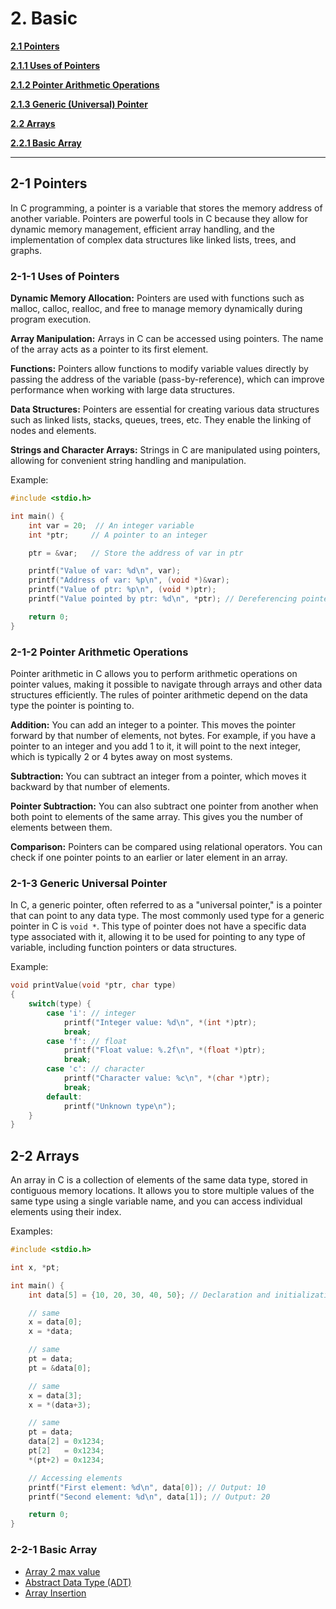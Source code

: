 # 2. Basic

**[2.1 Pointers](#2-1-pointers)**

**[2.1.1 Uses of Pointers](#2-1-1-uses-of-pointers)**

**[2.1.2 Pointer Arithmetic Operations](#2-1-2-pointer-arithmetic-operations)**

**[2.1.3 Generic (Universal) Pointer](#2-1-3-generic-universal-pointer)**

**[2.2 Arrays](#2-2-arrays)**

**[2.2.1 Basic Array](#2-2-1-basic-array)**

---

## 2-1 Pointers

In C programming, a pointer is a variable that stores the memory address of another variable. Pointers are powerful tools in C because they allow for dynamic memory management, efficient array handling, and the implementation of complex data structures like linked lists, trees, and graphs.

### 2-1-1 Uses of Pointers

**Dynamic Memory Allocation:** Pointers are used with functions such as malloc, calloc, realloc, and free to manage memory dynamically during program execution.

**Array Manipulation:** Arrays in C can be accessed using pointers. The name of the array acts as a pointer to its first element.

**Functions:** Pointers allow functions to modify variable values directly by passing the address of the variable (pass-by-reference), which can improve performance when working with large data structures.

**Data Structures:** Pointers are essential for creating various data structures such as linked lists, stacks, queues, trees, etc. They enable the linking of nodes and elements.

**Strings and Character Arrays:** Strings in C are manipulated using pointers, allowing for convenient string handling and manipulation.

Example:

```C
#include <stdio.h>

int main() {
    int var = 20;  // An integer variable
    int *ptr;     // A pointer to an integer

    ptr = &var;   // Store the address of var in ptr

    printf("Value of var: %d\n", var);
    printf("Address of var: %p\n", (void *)&var);
    printf("Value of ptr: %p\n", (void *)ptr);
    printf("Value pointed by ptr: %d\n", *ptr); // Dereferencing pointer to get the value

    return 0;
}
```

### 2-1-2 Pointer Arithmetic Operations

Pointer arithmetic in C allows you to perform arithmetic operations on pointer values, making it possible to navigate through arrays and other data structures efficiently. The rules of pointer arithmetic depend on the data type the pointer is pointing to. 

**Addition:** You can add an integer to a pointer. This moves the pointer forward by that number of elements, not bytes. For example, if you have a pointer to an integer and you add 1 to it, it will point to the next integer, which is typically 2 or 4 bytes away on most systems.

**Subtraction:** You can subtract an integer from a pointer, which moves it backward by that number of elements.

**Pointer Subtraction:** You can also subtract one pointer from another when both point to elements of the same array. This gives you the number of elements between them.

**Comparison:** Pointers can be compared using relational operators. You can check if one pointer points to an earlier or later element in an array.

### 2-1-3 Generic Universal Pointer

In C, a generic pointer, often referred to as a "universal pointer," is a pointer that can point to any data type. The most commonly used type for a
generic pointer in C is `void *`. This type of pointer does not have a specific data type associated with it, allowing it to be used for pointing to
any type of variable, including function pointers or data structures.

Example:

```C
void printValue(void *ptr, char type) 
{
    switch(type) {
        case 'i': // integer
            printf("Integer value: %d\n", *(int *)ptr);
            break;
        case 'f': // float
            printf("Float value: %.2f\n", *(float *)ptr);
            break;
        case 'c': // character
            printf("Character value: %c\n", *(char *)ptr);
            break;
        default:
            printf("Unknown type\n");
    }
}
```

## 2-2 Arrays

An array in C is a collection of elements of the same data type, stored in contiguous memory locations. It allows you to store multiple values of the same type using a single variable name, and you can access individual elements using their index.

Examples:

```C
#include <stdio.h>

int x, *pt;

int main() {
    int data[5] = {10, 20, 30, 40, 50}; // Declaration and initialization of an array

    // same
    x = data[0];
    x = *data;

    // same
    pt = data;
    pt = &data[0];

    // same
    x = data[3];
    x = *(data+3);

    // same
    pt = data;
    data[2] = 0x1234;
    pt[2]   = 0x1234;
    *(pt+2) = 0x1234;

    // Accessing elements
    printf("First element: %d\n", data[0]); // Output: 10
    printf("Second element: %d\n", data[1]); // Output: 20

    return 0;
}
```

### 2-2-1 Basic Array

- [Array 2 max value](Src/arr_max.c)
- [Abstract Data Type (ADT)](Src/arr_adt.c)
- [Array Insertion](Src/arr_insertion.c)
